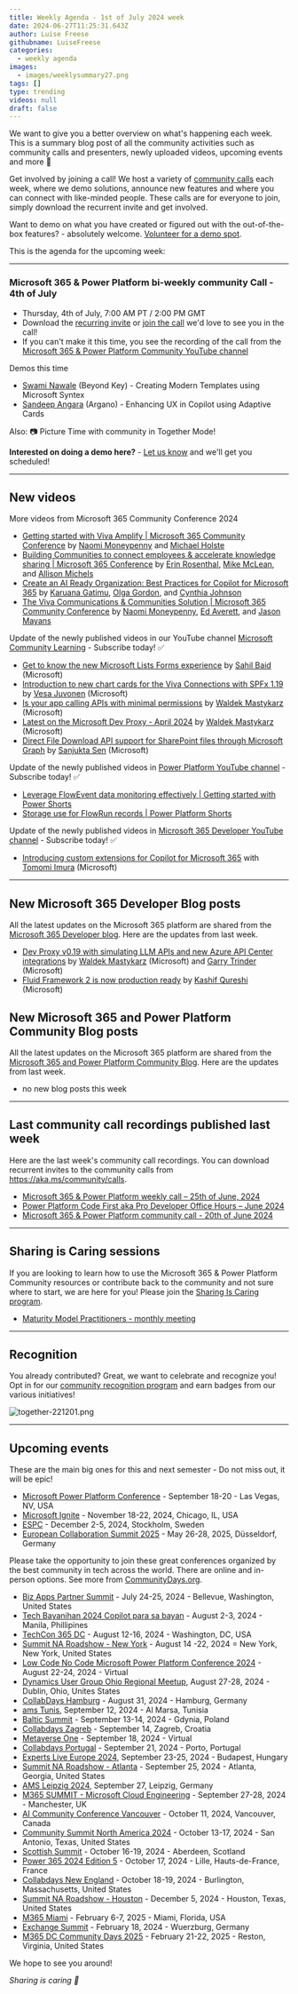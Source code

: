 ```yaml
---
title: Weekly Agenda - 1st of July 2024 week
date: 2024-06-27T11:25:31.643Z
author: Luise Freese
githubname: LuiseFreese
categories:
  - weekly agenda
images:
  - images/weeklysummary27.png
tags: []
type: trending
videos: null
draft: false
---
```


We want to give you a better overview on what's happening each week. This is a summary blog post of all the community activities such as community calls and presenters, newly uploaded videos, upcoming events and more 🚀 

Get involved by joining a call! We host a variety of [community calls](https://aka.ms/community/calls) each week, where we demo solutions, announce new features and where you can connect with like-minded people. These calls are for everyone to join, simply download the recurrent invite and get involved. 

Want to demo on what you have created or figured out with the out-of-the-box features? - absolutely welcome. [Volunteer for a demo spot](https://aka.ms/community/request/demo).

This is the agenda for the upcoming week:

---

### Microsoft 365 & Power Platform bi-weekly community Call - 4th of July

* Thursday, 4th of July, 7:00 AM PT / 2:00 PM GMT
* Download the [recurring invite](https://aka.ms/spdev-sig-call) or [join the call](https://aka.ms/spdev-sig-call-join) we'd love to see you in the call!
* If you can't make it this time, you see the recording of the call from the [Microsoft 365 & Power Platform Community YouTube channel](https://www.youtube.com/watch?v=gAqUr9wa2_0&list=PLR9nK3mnD-OURfm5Ypu-wK52cxBv_gXCA)

Demos this time

* [Swami Nawale](https://www.linkedin.com/in/swaminawale/) (Beyond Key) - Creating Modern Templates using Microsoft Syntex
* [Sandeep Angara](https://www.linkedin.com/in/sandeep-angara/) (Argano) - Enhancing UX in Copilot using Adaptive Cards


Also: 📷 Picture Time with community in Together Mode!

**Interested on doing a demo here?** - [Let us know](https://aka.ms/community/request/demo) and we'll get you scheduled!


---

## New videos 


More videos from Microsoft 365 Community Conference 2024

* [Getting started with Viva Amplify | Microsoft 365 Community Conference](https://www.youtube.com/watch?v=IYpqqbp2TLw) by [Naomi Moneypenny](https://linkedin.com/in/moneypenny) and [Michael Holste](https://linkedin.com/in/michaelholste)
* [Building Communities to connect employees & accelerate knowledge sharing | Microsoft 365 Conference](https://www.youtube.com/watch?v=NeZpsJTFagQ) by [Erin Rosenthal](https://linkedin.com/in/erinrosenthal), [Mike McLean](https://www.linkedin.com/in/michaeltmclean), and [Allison Michels](https://linkedin.com/in/michelsallison)
* [Create an AI Ready Organization: Best Practices for Copilot for Microsoft 365](https://www.youtube.com/watch?v=p1d1GSc-fG4) by [Karuana Gatimu](https://linkedin.com/in/karuanagatimu), [Olga Gordon](https://linkedin.com/in/olga-gordon-b1531118), and [Cynthia Johnson](https://linkedin.com/in/cynthiajohnson123)
* [The Viva Communications & Communities Solution | Microsoft 365 Community Conference](https://www.youtube.com/watch?v=Sw9jmsaz0B0) by [Naomi Moneypenny](https://linkedin.com/in/moneypenny), [Ed Averett](https://linkedin.com/in/edaverett), and [Jason Mayans](https://linkedin.com/in/mayans)


Update of the newly published videos in our YouTube channel [Microsoft Community Learning](https://www.youtube.com/channel/UC_mKdhw-V6CeCM7gTo_Iy7w) - Subscribe today! ✅

* [Get to know the new Microsoft Lists Forms experience](https://www.youtube.com/watch?v=aCFp-L6aD-M) by [Sahil Baid](https://linkedin.com/in/baidsahil) (Microsoft)
* [Introduction to new chart cards for the Viva Connections with SPFx 1.19](https://www.youtube.com/watch?v=0TYuhe5B4iU) by [Vesa Juvonen](https://www.linkedin.com/in/vesajuvonen/) (Microsoft)
* [Is your app calling APIs with minimal permissions](https://www.youtube.com/watch?v=fFr3tFBp1Z8) by [Waldek Mastykarz](https://www.linkedin.com/in/waldekmastykarz/) (Microsoft)
* [Latest on the Microsoft Dev Proxy - April 2024](https://www.youtube.com/watch?v=R8J6qWqkTV0) by [Waldek Mastykarz](https://www.linkedin.com/in/waldekmastykarz/) (Microsoft)
* [Direct File Download API support for SharePoint files through Microsoft Graph](https://www.youtube.com/watch?v=L3R6NX3wEiw) by [Sanjukta Sen](https://linkedin.com/in/sensanjukta) (Microsoft)


Update of the newly published videos in [Power Platform YouTube channel](https://www.youtube.com/@mspowerplatform) - Subscribe today! ✅

* [Leverage FlowEvent data monitoring effectively | Getting started with Power Shorts](https://www.youtube.com/watch?v=cy_WW1aXQQQ)
* [Storage use for FlowRun records | Power Platform Shorts](https://www.youtube.com/watch?v=wZEluFRwezM)


Update of the newly published videos in [Microsoft 365 Developer YouTube channel](https://www.youtube.com/@Microsoft365Developer) - Subscribe today! ✅

* [Introducing custom extensions for Copilot for Microsoft 365](https://www.youtube.com/watch?v=ILPOhVz9OdI) with [Tomomi Imura](https://www.linkedin.com/in/tomomi/) (Microsoft)

---

## New Microsoft 365 Developer Blog posts

All the latest updates on the Microsoft 365 platform are shared from the [Microsoft 365 Developer blog](https://devblogs.microsoft.com/microsoft365dev/). Here are the updates from last week.

* [Dev Proxy v0.19 with simulating LLM APIs and new Azure API Center integrations](https://devblogs.microsoft.com/microsoft365dev/dev-proxy-v0-19-with-simulating-llm-apis-and-new-azure-api-center-integrations/) by  [Waldek Mastykarz](https://www.linkedin.com/in/waldekmastykarz/) (Microsoft) and [Garry Trinder](https://www.linkedin.com/in/garry-trinder/) (Microsoft)
* [Fluid Framework 2 is now production ready](https://devblogs.microsoft.com/microsoft365dev/fluid-framework-2-is-now-production-ready/) by [Kashif Qureshi](https://www.linkedin.com/in/kashq/) (Microsoft)



## New Microsoft 365 and Power Platform Community Blog posts

All the latest updates on the Microsoft 365 platform are shared from the [Microsoft 365 and Power Platform Community Blog](https://pnp.github.io/blog/). Here are the updates from last week.

* no new blog posts this week


---

## Last community call recordings published last week

Here are the last week's community call recordings. You can download recurrent invites to the community calls from https://aka.ms/community/calls.

* [Microsoft 365 & Power Platform weekly call – 25th of June, 2024](https://www.youtube.com/watch?v=nIbHyF9yCjg)
* [Power Platform Code First aka Pro Developer Office Hours – June 2024](https://www.youtube.com/watch?v=sxTWkMNcTy8)
* [Microsoft 365 & Power Platform community call - 20th of June 2024](https://www.youtube.com/watch?v=zmsW1DhQcD8)

---

## Sharing is Caring sessions

If you are looking to learn how to use the Microsoft 365 & Power Platform Community resources or contribute back to the community and not sure where to start, we are here for you! Please join the [Sharing Is Caring program](https://pnp.github.io/sharing-is-caring/).

* [Maturity Model Practitioners - monthly meeting](https://aka.ms/mm4m365/invite)

---

## Recognition

You already contributed? Great, we want to celebrate and recognize you! Opt in for our [community recognition program](https://pnp.github.io/recognitionprogram/) and earn badges from our various initiatives! 

![together-221201.png](images/community-recognization-program.png)

---

## Upcoming events

These are the main big ones for this and next semester - Do not miss out, it will be epic!

* [Microsoft Power Platform Conference](https://powerplatformconf.com/#!/) - September 18-20 - Las Vegas, NV, USA
* [Microsoft Ignite](https://ignite.microsoft.com/en-US/home) - November 18-22, 2024, Chicago, IL, USA
* [ESPC](https://www.sharepointeurope.com/) - December 2-5, 2024, Stockholm, Sweden
* [European Collaboration Summit 2025](https://collabsummit.eu/) - May 26-28, 2025, Düsseldorf, Germany

Please take the opportunity to join these great conferences organized by the best community in tech across the world. There are online and in-person options. See more from [CommunityDays.org](https://www.communitydays.org/).

* [Biz Apps Partner Summit](https://www.communitydays.org/event/2024-07-24/biz-apps-partner-summit) - July 24-25, 2024 - Bellevue, Washington, United States
* [Tech Bayanihan 2024 Copilot para sa bayan](https://www.communitydays.org/event/2024-08-02/techbayanihan-2024-copilot-para-sa-bayan) - August 2-3, 2024 - Manila, Phillipines
* [TechCon 365 DC](https://www.communitydays.org/event/2024-08-12/techcon365-dc) - August 12-16, 2024 - Washington, DC, USA
* [Summit NA Roadshow - New York](https://www.communitydays.org/event/2024-08-14/summit-na-roadshow-new-york) - August 14 -22, 2024 = New York, New York, United States
* [Low Code No Code Microsoft Power Platform Conference 2024](https://www.communitydays.org/event/2024-08-22/low-code-no-code-microsoft-power-platform-conference-2024) - August 22-24, 2024 - Virtual
* [Dynamics User Group Ohio Regional Meetup](https://www.communitydays.org/event/2024-08-27/dynamics-user-group-ohio-regional-meetup-2024), August 27-28, 2024 - Dublin, Ohio, Unites States
* [CollabDays Hamburg](https://www.communitydays.org/event/2024-08-31/collabdays-hamburg-2024) - August 31, 2024 - Hamburg, Germany
* [ams Tunis](https://www.communitydays.org/event/2024-09-12/ams-tunis), September 12, 2024 - Al Marsa, Tunisia
* [Baltic Summit](https://www.communitydays.org/event/2024-09-13/baltic-summit-2024) - September 13-14, 2024 - Gdynia, Poland
* [Collabdays Zagreb](https://www.communitydays.org/event/2024-09-14/collabdays-2024-zagreb) - September 14, Zagreb, Croatia
* [Metaverse One](https://www.communitydays.org/event/2024-09-18/metaverse-one-2024) - September 18, 2024 - Virtual
* [Collabdays Portugal](https://www.communitydays.org/event/2024-09-21/collabdays-portugal) - September 21, 2024 - Porto, Portugal
* [Experts Live Europe 2024](https://www.communitydays.org/event/2024-09-23/experts-live-europe-2024), September 23-25, 2024 - Budapest, Hungary
* [Summit NA Roadshow - Atlanta](https://www.communitydays.org/event/2024-09-25/summit-na-roadshow-atlanta) - September 25, 2024 - Atlanta, Georgia, United States
* [AMS Leipzig 2024](https://www.communitydays.org/event/2024-09-27/ams-leipzig-2024), September 27, Leipzig, Germany
* [M365 SUMMIT - Microsoft Cloud Engineering](https://www.communitydays.org/event/2024-09-27/m365-summit-microsoft-cloud-engineering) - September 27-28, 2024 - Manchester, UK
* [AI Community Conference Vancouver](https://www.communitydays.org/event/2024-10-11/ai-community-conference-vancouver-2024) - October 11, 2024, Vancouver, Canada
* [Community Summit North America 2024](https://www.communitydays.org/event/2024-10-13/community-summit-north-america-2024) - October 13-17, 2024 - San Antonio, Texas, United States
* [Scottish Summit](https://www.communitydays.org/event/2024-10-16/scottish-summit-2024) - October 16-19, 2024 - Aberdeen, Scotland
* [Power 365 2024 Edition 5](https://www.communitydays.org/event/2024-10-17/power-365-2024-edition-5) - October 17, 2024 - Lille, Hauts-de-France, France
* [Collabdays New England](https://www.communitydays.org/event/2024-10-18/collabdays-new-england) - October 18-19, 2024 - Burlington, Massachusetts, United States
* [Summit NA Roadshow - Houston](https://www.communitydays.org/event/2024-12-05/summit-na-roadshow-houston) - December 5, 2024 - Houston, Texas, United States
* [M365 Miami](https://www.communitydays.org/event/2025-02-06/m365-miami) - February 6-7, 2025 - Miami, Florida, USA
* [Exchange Summit](https://www.communitydays.org/event/2025-02-18/exchange-summit-2025) - February 18, 2024 - Wuerzburg, Germany
* [M365 DC Community Days 2025](https://www.communitydays.org/event/2025-02-21/m365-dc-community-days-2025) - February 21-22, 2025 - Reston, Virginia, United States

We hope to see you around!

_Sharing is caring 🧡_
